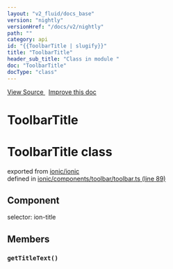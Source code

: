 ```yaml
---
layout: "v2_fluid/docs_base"
version: "nightly"
versionHref: "/docs/v2/nightly"
path: ""
category: api
id: "{{ToolbarTitle | slugify}}"
title: "ToolbarTitle"
header_sub_title: "Class in module "
doc: "ToolbarTitle"
docType: "class"
---
```



<div class="improve-docs">
  <a href='http://github.com/driftyco/ionic2/tree/master/ionic/components/toolbar/toolbar.ts#L88'>
    View Source
  </a>
  &nbsp;
  <a href='http://github.com/driftyco/ionic2/edit/master/ionic/components/toolbar/toolbar.ts#L88'>
    Improve this doc
  </a>
</div>




<h1 class="api-title">

  ToolbarTitle



</h1>







<h1 class="class export">ToolbarTitle <span class="type">class</span></h1>
<p class="module">exported from <a href='undefined'>ionic/ionic</a><br/>
defined in <a href="https://github.com/driftyco/ionic2/tree/master/ionic/components/toolbar/toolbar.ts#L89-L113">ionic/components/toolbar/toolbar.ts (line 89)</a>
</p>
<h2>Component</h2>
  <span>selector: ion-title</span>


<h2>Members</h2>

<div id="getTitleText"></div>
<h3>
  <code>getTitleText()</code>

</h3>












